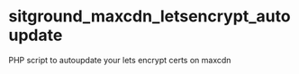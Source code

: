 # sitground_maxcdn_letsencrypt_autoupdate
PHP script to autoupdate your lets encrypt certs on maxcdn
